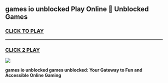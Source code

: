 
## games io unblocked Play Online 👋 Unblocked Games
<h3>
<a href="https://premium.freeplayer.one?title=games_io_unblocked&ref=19F">CLICK TO PLAY</a></h3>
<hr>

<h3>
<a href="https://premium.freeplayer.one?title=games_io_unblocked&ref=19F">CLICK 2 PLAY</a>
  
</h3>

<a href="https://premium.freeplayer.one?title=games_io_unblocked&ref=19F"><img src="https://clearcache.store/games.png"></a>


**games io unblocked games unblocked: Your Gateway to Fun and Accessible Online Gaming**
